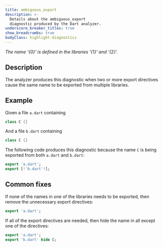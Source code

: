 ```yaml
---
title: ambiguous_export
description: >-
  Details about the ambiguous_export
  diagnostic produced by the Dart analyzer.
underscore_breaker_titles: true
show_breadcrumbs: true
bodyClass: highlight-diagnostics
---
```


_The name '{0}' is defined in the libraries '{1}' and '{2}'._

## Description

The analyzer produces this diagnostic when two or more export directives
cause the same name to be exported from multiple libraries.

## Example

Given a file `a.dart` containing

```dart
class C {}
```

And a file `b.dart` containing

```dart
class C {}
```

The following code produces this diagnostic because the name `C` is being
exported from both `a.dart` and `b.dart`:

```dart
export 'a.dart';
export [!'b.dart'!];
```

## Common fixes

If none of the names in one of the libraries needs to be exported, then
remove the unnecessary export directives:

```dart
export 'a.dart';
```

If all of the export directives are needed, then hide the name in all
except one of the directives:

```dart
export 'a.dart';
export 'b.dart' hide C;
```
